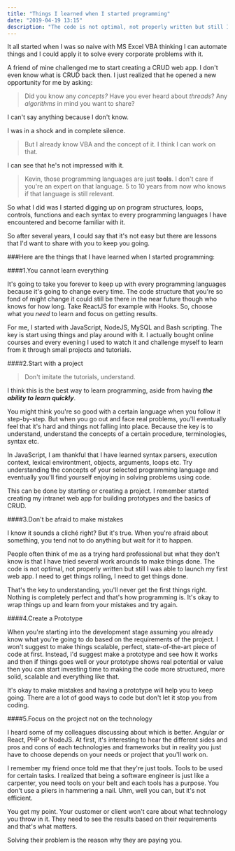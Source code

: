 ```yaml
---
title: "Things I learned when I started programming"
date: "2019-04-19 13:15"
description: "The code is not optimal, not properly written but still I was able to launch my first web app..."
---
```


It all started when I was so naive with MS Excel VBA thinking I can automate things and I could apply it to solve every corporate problems with it.

A friend of mine challenged me to start creating a CRUD web app. I don't even know what is CRUD back then. I just realized that he opened a new opportunity for me by asking:

>Did you know any *concepts?* Have you ever heard about *threads*? Any *algorithms* in mind you want to share?

I can't say anything because I don't know.

I was in a shock and in complete silence.

>But I already know VBA and the concept of it. I think I can work on that.

I can see that he's not impressed with it.

>Kevin, those programming languages are just **tools**. I don't care if you're an expert on that language. 5 to 10 years from now who knows if that language is still relevant.

So what I did was I started digging up on program structures, loops, controls, functions and each syntax to every programming languages I have encountered and become familiar with it.

So after several years, I could say that it's not easy but there are lessons that I'd want to share with you to keep you going.

###Here are the things that I have learned when I started programming:

####1.You cannot learn everything

It's going to take you forever to keep up with every programming languages because it's going to change every time. The code structure that you're so fond of might change it could still be there in the near future though who knows for how long. Take ReactJS for example with Hooks. So, choose what you *need* to learn and focus on getting results.

For me, I started with JavaScript, NodeJS, MySQL and Bash scripting. The key is start using things and play around with it. I actually bought online courses and every evening I used to watch it and challenge myself to learn from it through small projects and tutorials.

####2.Start with a project

>Don't imitate the tutorials, understand. 

I think this is the best way to learn programming, aside from having ***the ability to learn quickly***.

You might think you're so good with a certain language when you follow it step-by-step. But when you go out and face real problems, you'll eventually feel that it's hard and things not falling into place. Because the key is to understand, understand the concepts of a certain procedure, terminologies, syntax etc.

In JavaScript, I am thankful that I have learned syntax parsers, execution context, lexical environtment, objects, arguments, loops etc. Try understanding the concepts of your selected programming language and eventually you'll find yourself enjoying in solving problems using code.

This can be done by starting or creating a project. I remember started creating my intranet web app for building prototypes and the basics of CRUD.

####3.Don't be afraid to make mistakes

I know it sounds a cliché right? But it's true. When you're afraid about something, you tend not to do anything but wait for it to happen.

People often think of me as a trying hard professional but what they don't know is that I have tried several work arounds to make things done. The code is not optimal, not properly written but still I was able to launch my first web app. I need to get things rolling, I need to get things done.

That's the key to understanding, you'll never get the first things right. Nothing is completely perfect and that's how programming is. It's okay to wrap things up and learn from your mistakes and try again.

####4.Create a Prototype

When you're starting into the development stage assuming you already know what you're going to do based on the requirements of the project. I won't suggest to make things scalable, perfect, state-of-the-art piece of code at first. Instead, I'd suggest make a prototype and see how it works and then if things goes well or your prototype shows real potential or value then you can start investing time to making the code more structured, more solid, scalable and everything like that. 

It's okay to make mistakes and having a prototype will help you to keep going. There are a lot of good ways to code but don't let it stop you from coding. 

####5.Focus on the project not on the technology

I heard some of my colleagues discussing about which is better. Angular or React, PHP or NodeJS. At first, it's interesting to hear the different sides and pros and cons of each technologies and frameworks but in reality you just have to choose depends on your needs or project that you'll work on.

I remember my friend once told me that they're just tools. Tools to be used for certain tasks. I realized that being a software engineer is just like a carpenter, you need tools on your belt and each tools has a purpose. You don't use a pliers in hammering a nail. Uhm, well you can, but it's not efficient.

You get my point. Your customer or client won't care about what technology you throw in it. They need to see the results based on their requirements and that's what matters.

Solving their problem is the reason why they are paying you.

